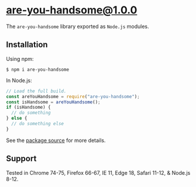 # are-you-handsome@1.0.0

The `are-you-handsome` library exported as `Node.js` modules.

## Installation

Using npm:

```
$ npm i are-you-handsome
```

In Node.js:

```js
// Load the full build.
const areYouHandsome = require("are-you-handsome");
const isHandsome = areYouHandsome();
if (isHandsome) {
  // do something
} else {
  // do something else
}
```

See the [package source](https://github.com/tranminhwang/are-you-handsome) for more details.

## Support

Tested in Chrome 74-75, Firefox 66-67, IE 11, Edge 18, Safari 11-12, & Node.js 8-12.

